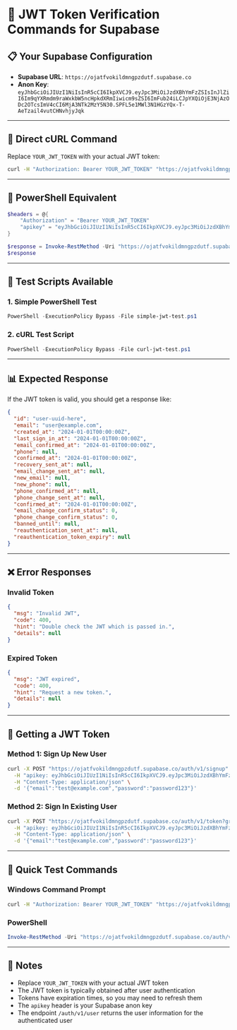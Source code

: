 # 🔐 JWT Token Verification Commands for Supabase

## 📋 Your Supabase Configuration

- **Supabase URL**: `https://ojatfvokildmngpzdutf.supabase.co`
- **Anon Key**: `eyJhbGciOiJIUzI1NiIsInR5cCI6IkpXVCJ9.eyJpc3MiOiJzdXBhYmFzZSIsInJlZiI6Im9qYXRmdm9raWxkbW5ncHpkdXRmIiwicm9sZSI6ImFub24iLCJpYXQiOjE3NjAzODc2OTcsImV4cCI6MjA3NTk2MzY5N30.SPFL5e1MWl3N1HGzYQx-T-AeTzail4vutCHNvhjyJqk`

---

## 🚀 **Direct cURL Command**

Replace `YOUR_JWT_TOKEN` with your actual JWT token:

```bash
curl -H "Authorization: Bearer YOUR_JWT_TOKEN" "https://ojatfvokildmngpzdutf.supabase.co/auth/v1/user" -H "apikey: eyJhbGciOiJIUzI1NiIsInR5cCI6IkpXVCJ9.eyJpc3MiOiJzdXBhYmFzZSIsInJlZiI6Im9qYXRmdm9raWxkbW5ncHpkdXRmIiwicm9sZSI6ImFub24iLCJpYXQiOjE3NjAzODc2OTcsImV4cCI6MjA3NTk2MzY5N30.SPFL5e1MWl3N1HGzYQx-T-AeTzail4vutCHNvhjyJqk"
```

---

## 🔧 **PowerShell Equivalent**

```powershell
$headers = @{
    "Authorization" = "Bearer YOUR_JWT_TOKEN"
    "apikey" = "eyJhbGciOiJIUzI1NiIsInR5cCI6IkpXVCJ9.eyJpc3MiOiJzdXBhYmFzZSIsInJlZiI6Im9qYXRmdm9raWxkbW5ncHpkdXRmIiwicm9sZSI6ImFub24iLCJpYXQiOjE3NjAzODc2OTcsImV4cCI6MjA3NTk2MzY5N30.SPFL5e1MWl3N1HGzYQx-T-AeTzail4vutCHNvhjyJqk"
}

$response = Invoke-RestMethod -Uri "https://ojatfvokildmngpzdutf.supabase.co/auth/v1/user" -Headers $headers
$response
```

---

## 🧪 **Test Scripts Available**

### **1. Simple PowerShell Test**
```powershell
PowerShell -ExecutionPolicy Bypass -File simple-jwt-test.ps1
```

### **2. cURL Test Script**
```powershell
PowerShell -ExecutionPolicy Bypass -File curl-jwt-test.ps1
```

---

## 📊 **Expected Response**

If the JWT token is valid, you should get a response like:

```json
{
  "id": "user-uuid-here",
  "email": "user@example.com",
  "created_at": "2024-01-01T00:00:00Z",
  "last_sign_in_at": "2024-01-01T00:00:00Z",
  "email_confirmed_at": "2024-01-01T00:00:00Z",
  "phone": null,
  "confirmed_at": "2024-01-01T00:00:00Z",
  "recovery_sent_at": null,
  "email_change_sent_at": null,
  "new_email": null,
  "new_phone": null,
  "phone_confirmed_at": null,
  "phone_change_sent_at": null,
  "confirmed_at": "2024-01-01T00:00:00Z",
  "email_change_confirm_status": 0,
  "phone_change_confirm_status": 0,
  "banned_until": null,
  "reauthentication_sent_at": null,
  "reauthentication_token_expiry": null
}
```

---

## ❌ **Error Responses**

### **Invalid Token**
```json
{
  "msg": "Invalid JWT",
  "code": 400,
  "hint": "Double check the JWT which is passed in.",
  "details": null
}
```

### **Expired Token**
```json
{
  "msg": "JWT expired",
  "code": 400,
  "hint": "Request a new token.",
  "details": null
}
```

---

## 🔐 **Getting a JWT Token**

### **Method 1: Sign Up New User**
```bash
curl -X POST "https://ojatfvokildmngpzdutf.supabase.co/auth/v1/signup" \
  -H "apikey: eyJhbGciOiJIUzI1NiIsInR5cCI6IkpXVCJ9.eyJpc3MiOiJzdXBhYmFzZSIsInJlZiI6Im9qYXRmdm9raWxkbW5ncHpkdXRmIiwicm9sZSI6ImFub24iLCJpYXQiOjE3NjAzODc2OTcsImV4cCI6MjA3NTk2MzY5N30.SPFL5e1MWl3N1HGzYQx-T-AeTzail4vutCHNvhjyJqk" \
  -H "Content-Type: application/json" \
  -d '{"email":"test@example.com","password":"password123"}'
```

### **Method 2: Sign In Existing User**
```bash
curl -X POST "https://ojatfvokildmngpzdutf.supabase.co/auth/v1/token?grant_type=password" \
  -H "apikey: eyJhbGciOiJIUzI1NiIsInR5cCI6IkpXVCJ9.eyJpc3MiOiJzdXBhYmFzZSIsInJlZiI6Im9qYXRmdm9raWxkbW5ncHpkdXRmIiwicm9sZSI6ImFub24iLCJpYXQiOjE3NjAzODc2OTcsImV4cCI6MjA3NTk2MzY5N30.SPFL5e1MWl3N1HGzYQx-T-AeTzail4vutCHNvhjyJqk" \
  -H "Content-Type: application/json" \
  -d '{"email":"test@example.com","password":"password123"}'
```

---

## 🎯 **Quick Test Commands**

### **Windows Command Prompt**
```cmd
curl -H "Authorization: Bearer YOUR_JWT_TOKEN" "https://ojatfvokildmngpzdutf.supabase.co/auth/v1/user" -H "apikey: eyJhbGciOiJIUzI1NiIsInR5cCI6IkpXVCJ9.eyJpc3MiOiJzdXBhYmFzZSIsInJlZiI6Im9qYXRmdm9raWxkbW5ncHpkdXRmIiwicm9sZSI6ImFub24iLCJpYXQiOjE3NjAzODc2OTcsImV4cCI6MjA3NTk2MzY5N30.SPFL5e1MWl3N1HGzYQx-T-AeTzail4vutCHNvhjyJqk"
```

### **PowerShell**
```powershell
Invoke-RestMethod -Uri "https://ojatfvokildmngpzdutf.supabase.co/auth/v1/user" -Headers @{"Authorization"="Bearer YOUR_JWT_TOKEN"; "apikey"="eyJhbGciOiJIUzI1NiIsInR5cCI6IkpXVCJ9.eyJpc3MiOiJzdXBhYmFzZSIsInJlZiI6Im9qYXRmdm9raWxkbW5ncHpkdXRmIiwicm9sZSI6ImFub24iLCJpYXQiOjE3NjAzODc2OTcsImV4cCI6MjA3NTk2MzY5N30.SPFL5e1MWl3N1HGzYQx-T-AeTzail4vutCHNvhjyJqk"}
```

---

## 📝 **Notes**

- Replace `YOUR_JWT_TOKEN` with your actual JWT token
- The JWT token is typically obtained after user authentication
- Tokens have expiration times, so you may need to refresh them
- The `apikey` header is your Supabase anon key
- The endpoint `/auth/v1/user` returns the user information for the authenticated user
